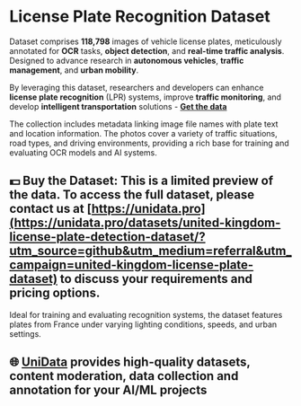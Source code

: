 # License Plate Recognition Dataset
Dataset comprises **118,798** images of vehicle license plates, meticulously annotated for **OCR** tasks, **object detection**, and **real-time traffic analysis**. Designed to advance research in **autonomous vehicles**, **traffic management**, and **urban mobility**.

By leveraging this dataset, researchers and developers can enhance **license plate recognition** (LPR) systems, improve **traffic monitoring**, and develop  **intelligent transportation** solutions - **[Get the data](https://unidata.pro/datasets/united-kingdom-license-plate-detection-dataset/?utm_source=github&utm_medium=referral&utm_campaign=united-kingdom-license-plate-dataset)**

The collection includes metadata linking image file names with plate text and location information. The photos cover a variety of traffic situations, road types, and driving environments, providing a rich base for training and evaluating OCR models and AI systems.

## 💵 Buy the Dataset: This is a limited preview of the data. To access the full dataset, please contact us at [https://unidata.pro](https://unidata.pro/datasets/united-kingdom-license-plate-detection-dataset/?utm_source=github&utm_medium=referral&utm_campaign=united-kingdom-license-plate-dataset) to discuss your requirements and pricing options.

Ideal for training and evaluating recognition systems, the dataset features plates from France under varying lighting conditions, speeds, and urban settings.
## 🌐 [UniData](https://unidata.pro/datasets/united-kingdom-license-plate-detection-dataset/?utm_source=github&utm_medium=referral&utm_campaign=united-kingdom-license-plate-dataset) provides high-quality datasets, content moderation, data collection and annotation for your AI/ML projects
